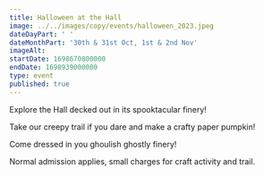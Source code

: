 ```yaml
---
title: Halloween at the Hall
image: ../../images/copy/events/halloween_2023.jpeg
dateDayPart: ' '
dateMonthPart: '30th & 31st Oct, 1st & 2nd Nov'
imageAlt: 
startDate: 1698670800000
endDate: 1698939000000
type: event
published: true
---
```

Explore the Hall decked out in its spooktacular finery!

Take our creepy trail if you dare and make a crafty paper pumpkin!

Come dressed in you ghoulish ghostly finery!

Normal admission applies, small charges for craft activity and trail.